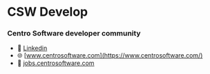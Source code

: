 # CSW Develop
### Centro Software developer community
 
- 👔 [Linkedin](https://www.linkedin.com/company/centro-software-s.r.l.)
- 🌐 [www.centrosoftware.com](https://www.centrosoftware.com/)
- 💼 [jobs.centrosoftware.com](https://jobs.centrosoftware.com)

